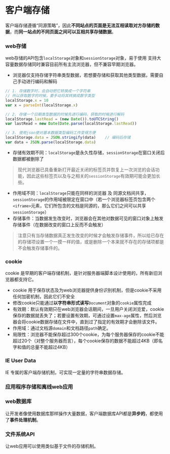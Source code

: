 # 客户端存储
客户端存储遵循“同源策略”，因此**不同站点的页面是无法互相读取对方存储的数据**，而**同一站点的不同页面之间可以互相共享存储数据**。

### web存储
web存储的API包含`localStorage`对象和`sessionStorage`对象，易于使用
支持大容量数据存储同时兼容目前所有主流浏览器，但不兼容早期浏览器。

- 浏览器仅支持存储字符串类型数据，若想要存储和获取其他类型数据，需要自己手动进行编码和解码

```javascript
// 1. 存储数字时，会自动把它转换成一个字符串
// 所以获取数字的时候，要手动将其转换成数字类型
localStorage.x = 10
var x = parseInt(localStorage.x)

// 2. 存储一个日期类型数据的时候先进行编码，获取的时候进行解码
localStorage.lastRead = (new Date()).toUTCString()
var lastRead = new Date(Date.parse(localStorage.lastRead))

// 3. 使用json使对基本数据类型编码工作变得方便
localStorage.data = JSON.stringify(data)    // 编码后存储
var data = JSON.parse(localStorage.data)
```

- 存储有效期不同：`localStorage`是永久性存储，`sessionStorage`在窗口关闭后数据都被删除了
> 现代浏览器已具备重新打开最近关闭的标签页并恢复上一次浏览的会话功能，因此这些标签页以及与之相关的`sessionStorage`有效期可能会更加长些。
- 作用域不同：`localStorage`只能在同样的浏览器 及 同源文档间共享，`sessionStorage`的作用域被限定在窗口中（若一个浏览器标签页包含两个`<iframe>`元素，它们所包含的文档是同源的，那么它们之间可以共享`sessionStorage`）
- 存储事件：当数据发生改变时，浏览器会在其他对数据可见的窗口对象上触发存储事件（在数据改变的窗口上反而不会触发）
> 注意只有当存储数据真正发生改变的时候才会触发存储事件，所以给已存在的存储项设置一个一摸一样的值，或是删除一个本来就不存在的存储项都是不会触发存储事件的。

### cookie
cookie 是早期的客户端存储机制，是针对服务器端脚本设计使用的，所有新旧浏览器都支持它。
- cookie 用于保存状态及为web浏览器提供身份识别机制，但是cookie不采用任何加密机制，因此它们不安全
- 修改cookie只能通过**以字符串形式读写**`Document`对象的`cookie`属性完成
- 有效期：默认有效期只在web浏览器会话期间，一旦用户关闭浏览爱，cookie保存的数据就丢失了；若要设置有效期，可通过设置`max-age`属性，然后浏览器会将cookie数据存储在文件中，直到过了指定的有效期才会删除该文件。
- 作用域：通过文档源`domain`和文档路径`path`确定。
- 局限性：浏览器不能保存超过300个cookie，为每个服务器保存的cookie不能超过20个（对整个服务器而言），每个cookie保存的数据不能超过4KB（即名字和值的总量不能超过4KB）

### IE User Data
IE 专属的客户端存储机制，可实现一定量的字符串数据存储。

### 应用程序存储和离线web应用

### web数据库
让开发者像使用数据库那样操作大量数据，客户端数据库API都是**异步的**，都使用了**事件处理机制**。

### 文件系统API
让web应用可以使用类似基于文件的存储机制。